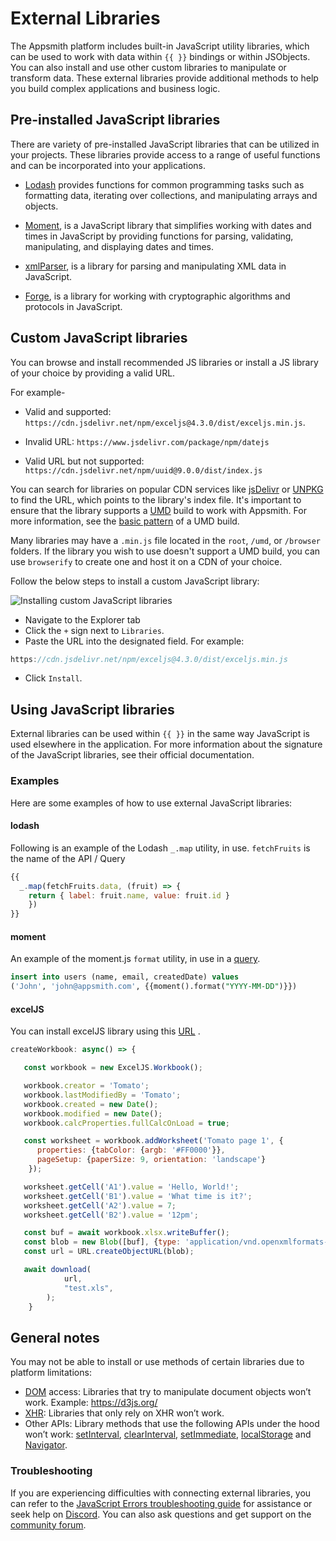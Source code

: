 # External Libraries

The Appsmith platform includes built-in JavaScript utility libraries, which can be used to work with data within `{{ }}` bindings or within JSObjects. You can also install and use other custom libraries to manipulate or transform data. These external libraries provide additional methods to help you build complex applications and business logic.

 <VideoEmbed host="youtube" videoId="tqJna718tj4" title="Using Built-in Libraries in Appsmith" caption="Using Built-in Libraries in Appsmith"/> 


## Pre-installed JavaScript libraries

There are variety of pre-installed JavaScript libraries that can be utilized in your projects. These libraries provide access to a range of useful functions and can be incorporated into your applications.

* [Lodash](https://lodash.com/docs/4.17.15) provides functions for common programming tasks such as formatting data, iterating over collections, and manipulating arrays and objects.

* [Moment](https://momentjs.com/docs/), is a JavaScript library that simplifies working with dates and times in JavaScript by providing functions for parsing, validating, manipulating, and displaying dates and times.

* [xmlParser](https://naturalintelligence.github.io/fast-xml-parser/), is a library for parsing and manipulating XML data in JavaScript.

* [Forge](https://github.com/digitalbazaar/forge), is a library for working with cryptographic algorithms and protocols in JavaScript.


## Custom JavaScript libraries

You can browse and install recommended JS libraries or install a JS library of your choice by providing a valid URL. 

For example- 

*  Valid and supported:  `https://cdn.jsdelivr.net/npm/exceljs@4.3.0/dist/exceljs.min.js`. 

* Invalid URL: `https://www.jsdelivr.com/package/npm/datejs`

* Valid URL but not supported: `https://cdn.jsdelivr.net/npm/uuid@9.0.0/dist/index.js`

You can search for libraries on popular CDN services like [jsDelivr](https://www.jsdelivr.com/) or [UNPKG](https://unpkg.com/) to find the URL, which points to the library's index file. It's important to ensure that the library supports a [UMD](https://github.com/umdjs/umd) build to work with Appsmith. For more information, see the [basic pattern](https://github.com/umdjs/umd/blob/master/templates/commonjsStrict.js) of a UMD build.

Many libraries may have a `.min.js` file located in the `root`, `/umd`, or `/browser` folders. If the library you wish to use doesn't support a UMD build, you can use `browserify` to create one and host it on a CDN of your choice.

Follow the below steps to install a custom JavaScript library:

![Installing custom JavaScript libraries](/img/customjs.gif)

* Navigate to the Explorer tab
* Click the `+` sign next to `Libraries`.
* Paste the URL into the designated field. For example: 
```js 
https://cdn.jsdelivr.net/npm/exceljs@4.3.0/dist/exceljs.min.js
```
* Click `Install`.

## Using JavaScript libraries

External libraries can be used within `{{ }}` in the same way JavaScript is used elsewhere in the application. For more information about the signature of the JavaScript libraries, see their official documentation.

### Examples
Here are some examples of how to use external JavaScript libraries:

#### lodash

Following is an example of the Lodash `_.map` utility, in use. `fetchFruits` is the name of the API / Query

```javascript
{{
  _.map(fetchFruits.data, (fruit) => { 
    return { label: fruit.name, value: fruit.id } 
    })
}}
```

#### moment

An example of the moment.js `format` utility, in use in a [query](../data-access-and-binding/querying-a-database/).

```sql
insert into users (name, email, createdDate) values 
('John', 'john@appsmith.com', {{moment().format("YYYY-MM-DD")}})
```
#### excelJS

You can install excelJS library using this [URL](https://www.jsdelivr.com/package/npm/exceljs) .

```javascript
createWorkbook: async() => {

   const workbook = new ExcelJS.Workbook();

   workbook.creator = 'Tomato';
   workbook.lastModifiedBy = 'Tomato';
   workbook.created = new Date();
   workbook.modified = new Date();
   workbook.calcProperties.fullCalcOnLoad = true;

   const worksheet = workbook.addWorksheet('Tomato page 1', {
      properties: {tabColor: {argb: '#FF0000'}},
      pageSetup: {paperSize: 9, orientation: 'landscape'}
    });

   worksheet.getCell('A1').value = 'Hello, World!';
   worksheet.getCell('B1').value = 'What time is it?';
   worksheet.getCell('A2').value = 7;
   worksheet.getCell('B2').value = '12pm';

   const buf = await workbook.xlsx.writeBuffer();
   const blob = new Blob([buf], {type: 'application/vnd.openxmlformats-officedocument.spreadsheetml.sheet'});
   const url = URL.createObjectURL(blob);

   await download(
			url, 
			"test.xls",
		);
	}
```
## General notes

You may not be able to install or use methods of certain libraries due to platform limitations:
* [DOM](https://developer.mozilla.org/en-US/docs/Web/API/Document_Object_Model/Introduction) access: Libraries that try to manipulate document objects won’t work. Example: https://d3js.org/
* [XHR](https://www.notion.so/Custom-JS-Libraries-82c03d95918b4eaa8f3e0dd811f3cd00): Libraries that only rely on XHR won’t work.
* Other APIs: Library methods that use the following APIs under the hood won’t work: [setInterval](https://developer.mozilla.org/en-US/docs/Web/API/setInterval), [clearInterval](https://developer.mozilla.org/en-US/docs/Web/API/clearInterval), [setImmediate](https://developer.mozilla.org/en-US/docs/Web/API/Window/setImmediate), [localStorage](https://developer.mozilla.org/en-US/docs/Web/API/Window/localStorage) and [Navigator](https://developer.mozilla.org/en-US/docs/Web/API/Navigator).


### Troubleshooting
If you are experiencing difficulties with connecting external libraries, you can refer to the [JavaScript Errors troubleshooting guide](help-and-support/troubleshooting-guide/js-errors) for assistance or seek help on [Discord](https://discord.com/invite/rBTTVJp). You can also ask questions and get support on the [community forum](https://community.appsmith.com/).




